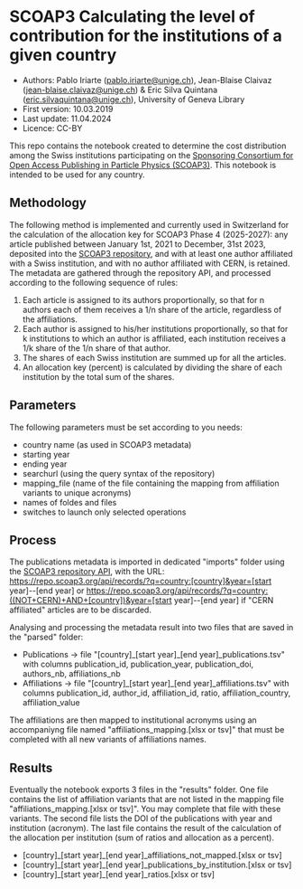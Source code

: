 # SCOAP3 Calculating the level of contribution for the institutions of a given country

* Authors: Pablo Iriarte (pablo.iriarte@unige.ch), Jean-Blaise Claivaz (jean-blaise.claivaz@unige.ch) & Eric Silva Quintana (eric.silvaquintana@unige.ch), University of Geneva Library
* First version: 10.03.2019
* Last update: 11.04.2024
* Licence: CC-BY

This repo contains the notebook created to determine the cost distribution among the Swiss institutions participating on the [Sponsoring Consortium for Open Access Publishing in Particle Physics (SCOAP3)](https://scoap3.org/). This notebook is intended to be used for any country.

## Methodology
The following method is implemented and currently used in Switzerland for the calculation of the allocation key for SCOAP3 Phase 4 (2025-2027): any article published between January 1st, 2021 to December, 31st 2023, deposited into the [SCOAP3 repository](https://repo.scoap3.org/), and with at least one author affiliated with a Swiss institution, and with no author affiliated with CERN, is retained.
The metadata are gathered through the repository API, and processed according to the following sequence of rules:
1. Each article is assigned to its authors proportionally, so that for n authors each of them receives a 1/n share of the article, regardless of the affiliations.
2. Each author is assigned to his/her institutions proportionally, so that for k institutions to which an author is affiliated, each institution receives a 1/k share of the 1/n share of that author.
3. The shares of each Swiss institution are summed up for all the articles.
4. An allocation key (percent) is calculated by dividing the share of each institution by the total sum of the shares.

## Parameters
The following parameters must be set according to you needs:
* country name (as used in SCOAP3 metadata)
* starting year
* ending year
* searchurl (using the query syntax of the repository)
* mapping_file (name of the file containing the mapping from affiliation variants to unique acronyms)
* names of foldes and files
* switches to launch only selected operations

## Process
The publications metadata is imported in dedicated "imports" folder using the [SCOAP3 repository API](https://github.com/SCOAP3/scoap3-next/wiki/API-documentation), with the URL: https://repo.scoap3.org/api/records/?q=country:[country]&year=[start year]--[end year] or https://repo.scoap3.org/api/records/?q=country:((NOT+CERN)+AND+[country])&year=[start year]--[end year] if "CERN affiliated" articles are to be discarded.

Analysing and processing the metadata result into two files that are saved in the "parsed" folder:
* Publications -> file "[country]\_[start year]\_[end year]_publications.tsv" with columns publication_id, publication_year, publication_doi, authors_nb, affiliations_nb
* Affiliations -> file "[country]\_[start year]\_[end year]_affiliations.tsv" with columns publication_id, author_id, affiliation_id, ratio, affiliation_country, affiliation_value

The affiliations are then mapped to institutional acronyms using an accompaniyng file named "affiliations_mapping.[xlsx or tsv]" that must be completed with all new variants of affiliations names.

## Results
Eventually the notebook exports 3 files in the "results" folder. One file contains the list of affiliation variants that are not listed in the mapping file "affiliations_mapping.[xlsx or tsv]". You may complete that file with these variants. The second file lists the DOI of the publications with year and institution (acronym). The last file contains the result of the calculation of the allocation per institution (sum of ratios and allocation as a percent).
* [country]\_[start year]\_[end year]_affiliations_not_mapped.[xlsx or tsv]
* [country]\_[start year]\_[end year]_publications_by_institution.[xlsx or tsv]
* [country]\_[start year]\_[end year]_ratios.[xlsx or tsv]
